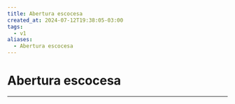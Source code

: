 ```yaml
---
title: Abertura escocesa
created_at: 2024-07-12T19:38:05-03:00
tags:
  - v1
aliases:
  - Abertura escocesa
---
```

# Abertura escocesa
---


